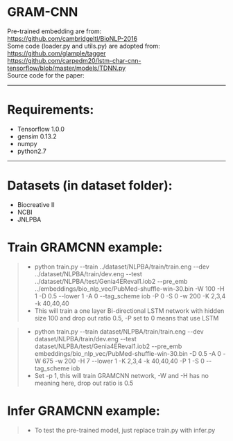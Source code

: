 GRAM-CNN
===================

Pre-trained embedding are from: <br>
https://github.com/cambridgeltl/BioNLP-2016 <br>
Some code (loader.py and utils.py) are adopted from: <br>
https://github.com/glample/tagger <br>
https://github.com/carpedm20/lstm-char-cnn-tensorflow/blob/master/models/TDNN.py <br>
Source code for the paper: 

----------
Requirements:
==================

 - Tensorflow  1.0.0
 - gensim 0.13.2
 - numpy
 - python2.7

--------

Datasets (in dataset folder):
==================
 - Biocreative II
 - NCBI
 - JNLPBA


Train GRAMCNN example:
=================
> - python train.py --train ../dataset/NLPBA/train/train.eng --dev ../dataset/NLPBA/train/dev.eng --test ../dataset/NLPBA/test/Genia4EReval1.iob2 --pre_emb ../embeddings/bio_nlp_vec/PubMed-shuffle-win-30.bin -W 100 -H 1 -D 0.5 --lower 1 -A 0 --tag_scheme iob -P 0 -S 0 -w 200 -K 2,3,4 -k 40,40,40 <br>
> - This will train a one layer Bi-directional LSTM network with hidden size 100 and drop out ratio 0.5, -P set to 0 means that use LSTM 

> - python train.py --train dataset/NLPBA/train/train.eng --dev dataset/NLPBA/train/dev.eng --test dataset/NLPBA/test/Genia4EReval1.iob2 --pre_emb embeddings/bio_nlp_vec/PubMed-shuffle-win-30.bin -D 0.5 -A 0 -W 675 -w 200 -H 7 --lower 1 -K 2,3,4 -k 40,40,40 -P 1 -S 0 --tag_scheme iob <br>
> - Set -p 1, this will train GRAMCNN network, -W and -H has no meaning here, drop out ratio is 0.5


Infer GRAMCNN example:
======================
> - To test the pre-trained model, just replace train.py with infer.py